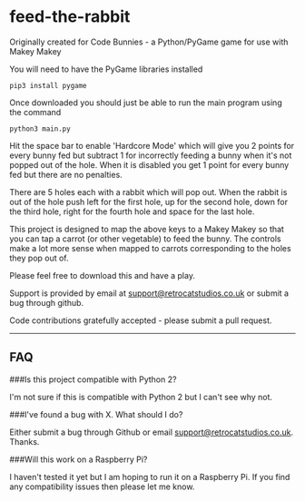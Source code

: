 # feed-the-rabbit
Originally created for Code Bunnies - a Python/PyGame game for use with Makey Makey

You will need to have the PyGame libraries installed

`pip3 install pygame`

Once downloaded you should just be able to run the main program using the command

`python3 main.py`

Hit the space bar to enable 'Hardcore Mode' which will give you 2 points for every bunny fed but subtract 1 for incorrectly feeding a bunny when it's not popped out of the hole. When it is disabled you get 1 point for every bunny fed but there are no penalties.

There are 5 holes each with a rabbit which will pop out. When the rabbit is out of the hole push left for the first hole, up for the second hole, down for the third hole, right for the fourth hole and space for the last hole.

This project is designed to map the above keys to a Makey Makey so that you can tap a carrot (or other vegetable) to feed the bunny. The controls make a lot more sense when mapped to carrots corresponding to the holes they pop out of.

Please feel free to download this and have a play.

Support is provided by email at support@retrocatstudios.co.uk or submit a bug through github.

Code contributions gratefully accepted - please submit a pull request.


-----
## FAQ

###Is this project compatible with Python 2?

I'm not sure if this is compatible with Python 2 but I can't see why not.

###I've found a bug with X. What should I do?

Either submit a bug through Github or email support@retrocatstudios.co.uk. Thanks.

###Will this work on a Raspberry Pi?

I haven't tested it yet but I am hoping to run it on a Raspberry Pi. If you find any compatibility issues then please let me know.

